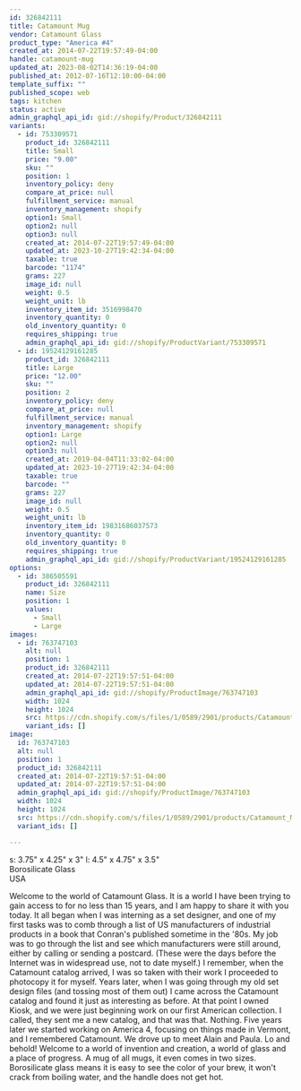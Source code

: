 ```yaml
---
id: 326842111
title: Catamount Mug
vendor: Catamount Glass
product_type: "America #4"
created_at: 2014-07-22T19:57:49-04:00
handle: catamount-mug
updated_at: 2023-08-02T14:36:19-04:00
published_at: 2012-07-16T12:10:00-04:00
template_suffix: ""
published_scope: web
tags: kitchen
status: active
admin_graphql_api_id: gid://shopify/Product/326842111
variants:
  - id: 753309571
    product_id: 326842111
    title: Small
    price: "9.00"
    sku: ""
    position: 1
    inventory_policy: deny
    compare_at_price: null
    fulfillment_service: manual
    inventory_management: shopify
    option1: Small
    option2: null
    option3: null
    created_at: 2014-07-22T19:57:49-04:00
    updated_at: 2023-10-27T19:42:34-04:00
    taxable: true
    barcode: "1174"
    grams: 227
    image_id: null
    weight: 0.5
    weight_unit: lb
    inventory_item_id: 3516998470
    inventory_quantity: 0
    old_inventory_quantity: 0
    requires_shipping: true
    admin_graphql_api_id: gid://shopify/ProductVariant/753309571
  - id: 19524129161285
    product_id: 326842111
    title: Large
    price: "12.00"
    sku: ""
    position: 2
    inventory_policy: deny
    compare_at_price: null
    fulfillment_service: manual
    inventory_management: shopify
    option1: Large
    option2: null
    option3: null
    created_at: 2019-04-04T11:33:02-04:00
    updated_at: 2023-10-27T19:42:34-04:00
    taxable: true
    barcode: ""
    grams: 227
    image_id: null
    weight: 0.5
    weight_unit: lb
    inventory_item_id: 19831686037573
    inventory_quantity: 0
    old_inventory_quantity: 0
    requires_shipping: true
    admin_graphql_api_id: gid://shopify/ProductVariant/19524129161285
options:
  - id: 386505591
    product_id: 326842111
    name: Size
    position: 1
    values:
      - Small
      - Large
images:
  - id: 763747103
    alt: null
    position: 1
    product_id: 326842111
    created_at: 2014-07-22T19:57:51-04:00
    updated_at: 2014-07-22T19:57:51-04:00
    admin_graphql_api_id: gid://shopify/ProductImage/763747103
    width: 1024
    height: 1024
    src: https://cdn.shopify.com/s/files/1/0589/2901/products/Catamount_Mug_Large.jpeg?v=1406073471
    variant_ids: []
image:
  id: 763747103
  alt: null
  position: 1
  product_id: 326842111
  created_at: 2014-07-22T19:57:51-04:00
  updated_at: 2014-07-22T19:57:51-04:00
  admin_graphql_api_id: gid://shopify/ProductImage/763747103
  width: 1024
  height: 1024
  src: https://cdn.shopify.com/s/files/1/0589/2901/products/Catamount_Mug_Large.jpeg?v=1406073471
  variant_ids: []

---
```


s: 3.75" x 4.25" x 3" l: 4.5" x 4.75" x 3.5"  
Borosilicate Glass  
USA  

Welcome to the world of Catamount Glass. It is a world I have been trying to gain access to for no less than 15 years, and I am happy to share it with you today. It all began when I was interning as a set designer, and one of my first tasks was to comb through a list of US manufacturers of industrial products in a book that Conran's published sometime in the '80s. My job was to go through the list and see which manufacturers were still around, either by calling or sending a postcard. (These were the days before the Internet was in widespread use, not to date myself.) I remember, when the Catamount catalog arrived, I was so taken with their work I proceeded to photocopy it for myself. Years later, when I was going through my old set design files (and tossing most of them out) I came across the Catamount catalog and found it just as interesting as before. At that point I owned Kiosk, and we were just beginning work on our first American collection. I called, they sent me a new catalog, and that was that. Nothing. Five years later we started working on America 4, focusing on things made in Vermont, and I remembered Catamount. We drove up to meet Alain and Paula. Lo and behold! Welcome to a world of invention and creation, a world of glass and a place of progress. A mug of all mugs, it even comes in two sizes. Borosilicate glass means it is easy to see the color of your brew, it won't crack from boiling water, and the handle does not get hot.
